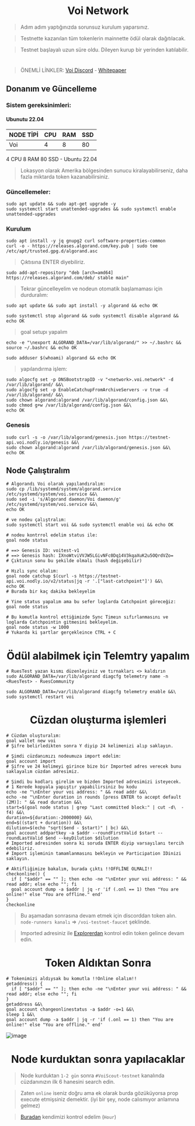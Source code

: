 <h1 align="center">Voi Network</h1>

> Adım adım yaptığınızda sorunsuz kurulum yaparsınız.

> Testnette kazanılan tüm tokenlerin mainnette ödül olarak dağıtılacak.

> Testnet başlayalı uzun süre oldu. Dileyen kurup bir yerinden katılabilir.

#

> ÖNEMLİ LİNKLER: [Voi Discord](https://discord.gg/voi-network-1055863853633785857) - [Whitepaper](https://afaf83a4-6c33-4e2a-a40c-9999410c0063.filesusr.com/ugd/7dc173_8e16834f2fbd4866a957d441f392d578.pdf)

## Donanım ve Güncelleme

### Sistem gereksinimleri:
#### Ubunutu 22.04
NODE TİPİ | CPU     | RAM      | SSD     |
| ------------- | ------------- | ------------- | -------- |
| Voi  | 4          | 8         | 80  |

4 CPU 8 RAM 80 SSD - Ubuntu 22.04
> Lokasyon olarak Amerika bölgesinden sunucu kiralayabilirseniz, daha fazla miktarda token kazanabilirsiniz.

### Güncellemeler:
```
sudo apt update && sudo apt-get upgrade -y
sudo systemctl start unattended-upgrades && sudo systemctl enable unattended-upgrades
```

### Kurulum

```
sudo apt install -y jq gnupg2 curl software-properties-common
curl -o - https://releases.algorand.com/key.pub | sudo tee /etc/apt/trusted.gpg.d/algorand.asc
```
> Çıktısına ENTER diyebiliriz.

```
sudo add-apt-repository "deb [arch=amd64] https://releases.algorand.com/deb/ stable main"
```
> Tekrar güncelleyelim ve nodeun otomatik başlamaması için durduralım:

```
sudo apt update && sudo apt install -y algorand && echo OK
```
```
sudo systemctl stop algorand && sudo systemctl disable algorand && echo OK
```
> goal setupı yapalım

```
echo -e "\nexport ALGORAND_DATA=/var/lib/algorand/" >> ~/.bashrc && source ~/.bashrc && echo OK
```
```
sudo adduser $(whoami) algorand && echo OK
```
> yapılandırma işlem:
```
sudo algocfg set -p DNSBootstrapID -v "<network>.voi.network" -d /var/lib/algorand/ &&\
sudo algocfg set -p EnableCatchupFromArchiveServers -v true -d /var/lib/algorand/ &&\
sudo chown algorand:algorand /var/lib/algorand/config.json &&\
sudo chmod g+w /var/lib/algorand/config.json &&\
echo OK
```
### Genesis
```
sudo curl -s -o /var/lib/algorand/genesis.json https://testnet-api.voi.nodly.io/genesis &&\
sudo chown algorand:algorand /var/lib/algorand/genesis.json &&\
echo OK
```

## Node Çalıştıralım

```console
# Algorandı Voi olarak yapılandıralım:
sudo cp /lib/systemd/system/algorand.service /etc/systemd/system/voi.service &&\
sudo sed -i 's/Algorand daemon/Voi daemon/g' /etc/systemd/system/voi.service &&\
echo OK

# ve nodeu çalıştralım:
sudo systemctl start voi && sudo systemctl enable voi && echo OK

# nodeu kontrrol edelim status ile:
goal node status

# ==> Genesis ID: voitest-v1
# ==> Genesis hash: IXnoWtviVVJW5LGivNFc0Dq14V3kqaXuK2u5OQrdVZo=
# Çıktının sonu bu şekilde olmalı (hash değişebilir)

# Hızlı sync olalım:
goal node catchup $(curl -s https://testnet-api.voi.nodly.io/v2/status|jq -r '.["last-catchpoint"]') &&\
echo OK
# Burada bir kaç dakika bekleyelim

# Yine status yapalım ama bu sefer loglarda Catchpoint göreceğiz:
goal node status

# Bu komutla kontrol ettiğimizde Sync Timeın sıfırlanmasını ve loglarda Catchpointin gitmesini bekleyelim.
goal node status -w 1000
# Yukarda ki şartlar gerçekleince CTRL + C
```

<h1 align="center">Ödül alabilmek için Telemtry yapalım</h1>

```console
# RuesTest yazan kısmı düzenleyiniz ve tırnakları <> kaldırın
sudo ALGORAND_DATA=/var/lib/algorand diagcfg telemetry name -n <RuesTest> - RuesCommunity

sudo ALGORAND_DATA=/var/lib/algorand diagcfg telemetry enable &&\
sudo systemctl restart voi
```

<h1 align="center">Cüzdan oluşturma işlemleri</h1>

```console
# Cüzdan oluşturalım:
goal wallet new voi
# Şifre belirledikten sonra Y diyip 24 kelimenizi alıp saklayın.

# Şimdi cüzdanımızı nodeumuza import edelim:
goal account import
# Şifre ve 24 kelimeyi girince bize bir Imported adres verecek bunu saklayalım cüzdan adresimiz.

# Şimdi bu kodları girelim ve bizden Imported adresimizi isteyecek.
# 1 Kerede kopyala yapıştır yapabilirsiniz bu kodu
echo -ne "\nEnter your voi address: " && read addr &&\
echo -ne "\nEnter duration in rounds [press ENTER to accept default (2M)]: " && read duration &&\
start=$(goal node status | grep "Last committed block:" | cut -d\  -f4) &&\
duration=${duration:-2000000} &&\
end=$((start + duration)) &&\
dilution=$(echo "sqrt($end - $start)" | bc) &&\
goal account addpartkey -a $addr --roundFirstValid $start --roundLastValid $end --keyDilution $dilution
# Imported adresinden sonra ki soruda ENTER diyip varsayılanı tercih edebiliriz.
# Import işleminin tamamlanmasını bekleyin ve Participation IDinizi saklayın.

# Aktifliğimize bakalım, burada çıktı !!OFFLİNE OLMALI!!
checkonline() {
  if [ "$addr" == "" ]; then echo -ne "\nEnter your voi address: " && read addr; else echo ""; fi
  goal account dump -a $addr | jq -r 'if (.onl == 1) then "You are online!" else "You are offline." end'
}
checkonline
```

> Bu aşamadan sonrasına devam etmek için discorddan token alın. `node-runners kanalı` => `/voi-testnet-faucet` şeklinde.

> Imported adresiniz ile [Explorerdan](https://voi.observer/explorer/home) kontrol edin token gelince devam edin.

<h1 align="center">Token Aldıktan Sonra</h1>

```console
# Tokenimizi aldıysak bu komutla !!Online olalım!!
getaddress() {
  if [ "$addr" == "" ]; then echo -ne "\nEnter your voi address: " && read addr; else echo ""; fi
}
getaddress &&\
goal account changeonlinestatus -a $addr -o=1 &&\
sleep 1 &&\
goal account dump -a $addr | jq -r 'if (.onl == 1) then "You are online!" else "You are offline." end'
```

![image](https://github.com/ruesandora/Voi/assets/101149671/6b030e34-9619-4191-a136-6312f94ba7cb)


<h1 align="center">Node kurduktan sonra yapılacaklar</h1>

> Node kurduktan `1-2 gün` sonra `#VoiScout-testnet` kanalında cüzdanınızın ilk 6 hanesini search edin.

> Zaten `online` iseniz doğru ama ek olarak burda gözüküyorsa prop execute etmişsiniz demektir. (iyi bir şey, node calısmıyor anlamına gelmez)

> [Buradan](https://cswenor.github.io/voi-proposer-data/health.html) kendimizi kontrol edelim (`Hour`)
